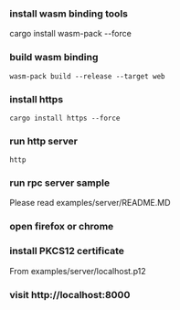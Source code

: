 ### install wasm binding tools

cargo install wasm-pack --force

### build wasm binding

```
wasm-pack build --release --target web
```

### install https

```
cargo install https --force
```

### run http server

```
http
```

### run rpc server sample

Please read examples/server/README.MD

### open firefox or chrome

### install PKCS12 certificate

From examples/server/localhost.p12

### visit http://localhost:8000
